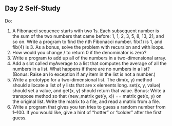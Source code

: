 ## Day 2 Self-Study

Do:

1. A Fibonacci sequence starts with two 1s. Each subsequent number is the sum of the two numbers that came before: 1, 1, 2, 3, 5, 8, 13, 21, and so on. Write a program to find the nth Fibonacci number. fib(1) is 1, and fib(4) is 3. As a bonus, solve the problem with recursion and with loops.
2. How would you change / to return 0 if the denominator is zero?
3. Write a program to add up all of the numbers in a two-dimensional array.
4. Add a slot called myAverage to a list that computes the average of all the numbers in a list. What happens if there are no numbers in a list? (Bonus: Raise an Io exception if any item in the list is not a number.)
5. Write a prototype for a two-dimensional list. The dim(x, y) method should allocate a list of y lists that are x elements long. set(x, y, value) should set a value, and get(x, y) should return that value.
    Bonus: Write a transpose method so that (new_matrix get(y, x)) == matrix get(x, y) on the original list.
    Write the matrix to a file, and read a matrix from a file.
8. Write a program that gives you ten tries to guess a random number from 1–100. If you would like, give a hint of “hotter” or “colder” after the first guess.
